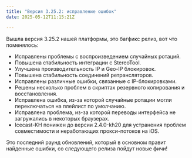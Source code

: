 ```yaml
---
title: "Версия 3.25.2: исправление ошибок"
date: 2025-05-12T11:15:21Z

---
```


Вышла версия 3.25.2 нашей платформы, это багфикс релиз, вот что поменялось:
- Исправлены проблемы с воспроизведением случайных ротаций.
- Повышена стабильность интеграции с StereoTool.
- Улучшена производительность IP и Geo-IP блокировок.
- Повышена стабильность соединений ретрансляторов.
- Исправлены различные ошибки, связанные с IP-блокировками.
- Решены несколько проблем в скриптах резервного копирования и восстановления.
- Исправлена ошибка, из-за которой случайные ротации могли переключаться на плейлист по умолчанию.
- Исправлена проблема, из-за которой переводы интерфейса не загружались в некоторых браузерах.
- Icecast-KH понижен до версии 2.4.0-kh20 для устранения проблем совместимости и неработающих прокси-потоков на iOS.

Это последний раунд обновлений, который в основном правит найденные ошибки, со следующего релиза пойдут новые фичи!
